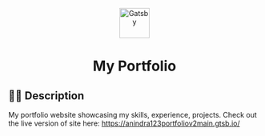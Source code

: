 <p align="center">
  <a href="https://www.gatsbyjs.com/?utm_source=starter&utm_medium=readme&utm_campaign=minimal-starter">
    <img alt="Gatsby" src="https://www.gatsbyjs.com/Gatsby-Monogram.svg" width="60" />
  </a>
</p>
<h1 align="center">
  My Portfolio
</h1>

## 🧑‍💻 Description
My portfolio website showcasing my skills, experience, projects. Check out the live version of site here:
https://anindra123portfoliov2main.gtsb.io/

